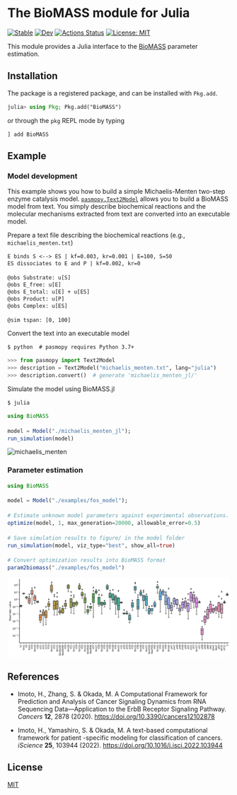 # The BioMASS module for Julia

[![Stable](https://img.shields.io/badge/docs-stable-blue.svg)](https://biomass-dev.github.io/BioMASS.jl/stable)
[![Dev](https://img.shields.io/badge/docs-dev-blue.svg)](https://biomass-dev.github.io/BioMASS.jl/dev)
[![Actions Status](https://github.com/biomass-dev/BioMASS.jl/workflows/CI/badge.svg)](https://github.com/biomass-dev/BioMASS.jl/actions)
[![License: MIT](https://img.shields.io/badge/License-MIT-green.svg)](https://opensource.org/licenses/MIT)

This module provides a Julia interface to the [BioMASS](https://github.com/biomass-dev/biomass) parameter estimation.

## Installation

The package is a registered package, and can be installed with `Pkg.add`.

```julia
julia> using Pkg; Pkg.add("BioMASS")
```

or through the `pkg` REPL mode by typing

```
] add BioMASS
```

## Example

### Model development

This example shows you how to build a simple Michaelis-Menten two-step enzyme catalysis model. [`pasmopy.Text2Model`](https://pasmopy.readthedocs.io/en/latest/model_development.html) allows you to build a BioMASS model from text. You simply describe biochemical reactions and the molecular mechanisms extracted from text are converted into an executable model.

Prepare a text file describing the biochemical reactions (e.g., `michaelis_menten.txt`)
```
E binds S <--> ES | kf=0.003, kr=0.001 | E=100, S=50
ES dissociates to E and P | kf=0.002, kr=0

@obs Substrate: u[S]
@obs E_free: u[E]
@obs E_total: u[E] + u[ES]
@obs Product: u[P]
@obs Complex: u[ES]

@sim tspan: [0, 100]
```

Convert the text into an executable model

```shell
$ python  # pasmopy requires Python 3.7+
```
```python
>>> from pasmopy import Text2Model
>>> description = Text2Model("michaelis_menten.txt", lang="julia")
>>> description.convert()  # generate 'michaelis_menten_jl/'
```

Simulate the model using BioMASS.jl

```shell
$ julia
```
```julia
using BioMASS

model = Model("./michaelis_menten_jl");
run_simulation(model)
```

![michaelis_menten](https://raw.githubusercontent.com/pasmopy/pasmopy/master/docs/_static/img/michaelis_menten_sim.png)
### Parameter estimation

```julia
using BioMASS

model = Model("./examples/fos_model");

# Estimate unknown model parameters against experimental observations.
optimize(model, 1, max_generation=20000, allowable_error=0.5)

# Save simulation results to figure/ in the model folder
run_simulation(model, viz_type="best", show_all=true)

# Convert optimization results into BioMASS format
param2biomass("./examples/fos_model")
```

![estimated_parameter_sets](https://raw.githubusercontent.com/biomass-dev/biomass/master/docs/_static/img/estimated_parameter_sets.png)

## References

- Imoto, H., Zhang, S. & Okada, M. A Computational Framework for Prediction and Analysis of Cancer Signaling Dynamics from RNA Sequencing Data—Application to the ErbB Receptor Signaling Pathway. _Cancers_ **12**, 2878 (2020). https://doi.org/10.3390/cancers12102878

- Imoto, H., Yamashiro, S. & Okada, M. A text-based computational framework for patient -specific modeling for classification of cancers. _iScience_ **25**, 103944 (2022). https://doi.org/10.1016/j.isci.2022.103944

## License

[MIT](https://github.com/biomass-dev/BioMASS.jl/blob/master/LICENSE)

